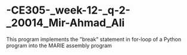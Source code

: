 # -CE305-_week-12-_q-2-_20014_Mir-Ahmad_Ali
This program implements the "break" statement in for-loop of a Python program  into the MARIE assembly program
